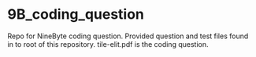 # 9B_coding_question

Repo for NineByte coding question. Provided question and test files found in to root of this repository.
tile-elit.pdf is the coding question.


